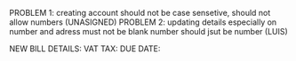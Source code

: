 PROBLEM 1:  creating account should not be case sensetive, should not allow numbers (UNASIGNED)
PROBLEM 2: updating details especially on number and adress must not be blank
          number should jsut be number (LUIS)
          
NEW BILL DETAILS:
    VAT TAX:
    DUE DATE: